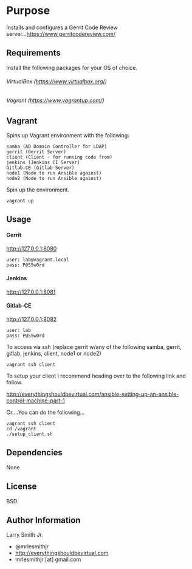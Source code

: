 Purpose
=========

Installs and configures a Gerrit Code Review server...https://www.gerritcodereview.com/

Requirements
------------

Install the following packages for your OS of choice.

###### VirtualBox (https://www.virtualbox.org/)

###### Vagrant (https://www.vagrantup.com/)

Vagrant
-------
Spins up Vagrant environment with the following:
````
samba (AD Domain Controller for LDAP)
gerrit (Gerrit Server)
client (Client - for running code from)
jenkins (Jenkins CI Server)
Gitlab-CE (Gitlab Server)
node1 (Node to run Ansible against)
node2 (Node to run Ansible against)
````
Spin up the environment.
````
vagrant up
````

Usage
-----

#### Gerrit
http://127.0.0.1:8080
````
user: lab@vagrant.local
pass: P@55w0rd
````
#### Jenkins
http://127.0.0.1:8081
#### Gitlab-CE
http://127.0.0.1:8082
````
user: lab
pass: P@55w0rd
````

To access via ssh (replace gerrit w/any of the following samba, gerrit, gitlab, jenkins, client, node1 or node2)
````
vagrant ssh client
````

To setup your client I recommend heading over to the following link and follow.

http://everythingshouldbevirtual.com/ansible-setting-up-an-ansible-control-machine-part-1  

Or....You can do the following...
````
vagrant ssh client
cd /vagrant
./setup_client.sh
````

Dependencies
------------

None

License
-------

BSD

Author Information
------------------

Larry Smith Jr.
- @mrlesmithjr
- http://everythingshouldbevirtual.com
- mrlesmithjr [at] gmail.com
